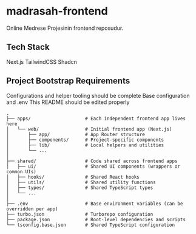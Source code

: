 # madrasah-frontend

Online Medrese Projesinin frontend reposudur.

## Tech Stack
Next.js
TailwindCSS
Shadcn

## Project Bootstrap Requirements

Configurations and helper tooling should be complete
Base configuration and .env
This README should be edited properly

```
.
├── apps/                    # Each independent frontend app lives here
│   └── web/                 # Initial frontend app (Next.js)
│       ├── app/             # App Router structure
│       ├── components/      # Project-specific components
│       ├── lib/             # Local helpers and utilities
│       └── ...
│
├── shared/                  # Code shared across frontend apps
│   ├── ui/                  # Shared UI components (wrappers or common UIs)
│   ├── hooks/               # Shared React hooks
│   ├── utils/               # Shared utility functions
│   ├── types/               # Shared TypeScript types
│   └── ...
│
├── .env                     # Base environment variables (can be overridden per app)
├── turbo.json               # Turborepo configuration
├── package.json             # Root-level dependencies and scripts
└── tsconfig.base.json       # Shared TypeScript configuration
```
